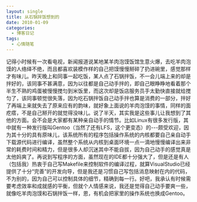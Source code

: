 ```yaml
---
layout: single
title: 从石锅拌饭想到的
date: 2010-01-09
categories:
  - 博客日记
tags:
  - 心情随笔
---
```


记得小时候有一次看电视，新闻报道说某地某羊肉泡馍饭馆生意火爆，去吃羊肉泡馍的人络绎不绝，而且都喜欢装模作样的自己把馍慢慢掰碎了扔进碗里，感觉那样才有味儿。昨天晚上和同事一起吃饭，某人点了石锅拌饭，不一会儿端上来的却是拌好的，该同事不甚满意，因为以往都是自己动手拌的，即自己眼睁睁地看着那个半生不熟的鸡蛋被慢慢搅匀到米饭里，而这次却是饭店服务员手太勤快直接就给搅匀了，该同事顿觉很失落，因为吃石锅拌饭自己动手拌也算是消费的一部分，拌好了再端上来就失去了原来应有的韵味，就好象上面说的羊肉泡馍的事情，同样的面疙瘩，不是自己掰开的就觉得没味儿。说了半天，其实我是这些事儿让我想到了其他的方面。会不会是大家都有某种亲自动手的情节。比如Linux有很多发行版，其中就有一种发行版叫Gentoo（当然了还有LFS，这个更变态）的---颇受欢迎，因为其十分的具有原味儿，该系统所有的程序包括操作系统的内核都要自己亲自动手下载源代码进行编译，虽然整个系统从内核到桌面环境一点一滴地慢慢编译出来非常的耗费时间和精力，但是很多人却沉迷其中不能自拔，因为自己动手的感觉真是太他妈爽了。再说到写程序的方面，虽然现在的IDE都十分强大了，但是还是有人（包括我）热衷于自己写Makefile来控制软件的编译过程，就算VisualStudio已经提供了十分“完善”的开发向导，但是我还是习惯自己写包括消息映射在内的代码，不为别的，因为自己可以控制具体的细节，精确到每一行。好吧，我承认有时候需要考虑效率和成就感的平衡，但就个人情感来说，我还是觉得自己动手要爽一些，就像吃羊肉泡馍和石锅拌饭一样，恩，有机会把家里的操作系统也换成Gentoo。
